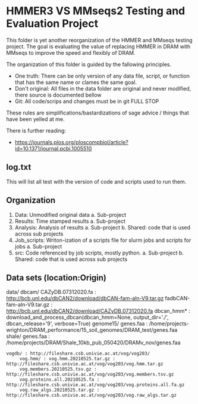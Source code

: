 # HMMER3 VS MMseqs2 Testing and Evaluation Project

This folder is yet another reorganization of the HMMER and MMseqs testing project. The goal is evaluating the value of replacing HMMER in DRAM with MMseqs to improve the speed and flexibly of DRAM.

The organization of this folder is guided by the fallowing principles.

 * One truth: There can be only version of any data file, script, or function that has the same name or clames the same goal.
 * Don't original: All files in the data folder are original and never modified, there source is documented bellow
 * Git: All code/scrips and changes must be in git FULL STOP

These rules are simplifications/bastardizations of sage advice / things that have been yelled at me.

There is further reading:
  * https://journals.plos.org/ploscompbiol/article?id=10.1371/journal.pcbi.1005510

## log.txt

This will list all test with the version of code and scripts used to run them.

## Organization

1. Data: Unmodified original data
  a. Sub-project
2. Results: Time stamped results
  a. Sub-project
3. Analysis: Analysis of results
  a. Sub-project
  b. Shared: code that is used across sub projects
4. Job_scripts: Writon-ization of a scripts file for slurm jobs and scripts for jobs
  a. Sub-project
5. src: Code referenced by job scripts, mostly python.
  a. Sub-project
  b. Shared: code that is used across sub projects

## Data sets (location:Origin)

data/
    dbcam/
        CAZyDB.07312020.fa : http://bcb.unl.edu/dbCAN2/download/dbCAN-fam-aln-V9.tar.gz
        fadbCAN-fam-aln-V9.tar.gz : http://bcb.unl.edu/dbCAN2/download/CAZyDB.07312020.fa
        dbcan_hmm* : download_and_process_dbcan(dbcan_hmm=None, output_dir='./', dbcan_release='9', verbose=True)
    genome15/
	genes.faa : /home/projects-wrighton/DRAM_performance/15_soil_genomes/DRAM_test/genes.faa
    shale/
        genes.faa : /home/projects/DRAM/Shale_10kb_pub_050420/DRAMv_nov/genes.faa

    vogdb/ : http://fileshare.csb.univie.ac.at/vog/vog203/
         vog.hmm/ : vog.hmm.20210525.tar.gz : http://fileshare.csb.univie.ac.at/vog/vog203/vog.hmm.tar.gz
         vog.members.20210525.tsv.gz : http://fileshare.csb.univie.ac.at/vog/vog203/vog.members.tsv.gz
         vog.proteins.all.20210525.fa : http://fileshare.csb.univie.ac.at/vog/vog203/vog.proteins.all.fa.gz
         vog.raw_algs.20210525.tar.gz : http://fileshare.csb.univie.ac.at/vog/vog203/vog.raw_algs.tar.gz


